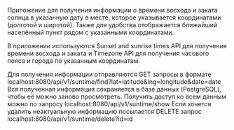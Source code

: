 Приложение для получения информации о времени восхода и заката солнца в указанную дату в месте, которое указывается координатами (долготой и широтой).
Также для удобства отображается ближайший населённый пункт рядом с указанными координатами.

В приложении используются Sunset and sunrise times API для получения времени восхода и заката и Timezone API для получения часового пояса и города по указанным координатам.

Для получения информации отправляются GET запросы в формате localhost:8080/api/v1/suntime/find?lat=latitude&lng=longitude&date=date
Вся полученная информация сохраняется в базе данных (PostgreSQL), чтобы её можно заново просмотреть. Получить доступ ко всем данным можно по запросу localhost:8080/api/v1/suntime/show
Если хочется удалить неактуальную информацию посылается DELETE запрос localhost:8080/api/v1/suntime/delete?id=id

